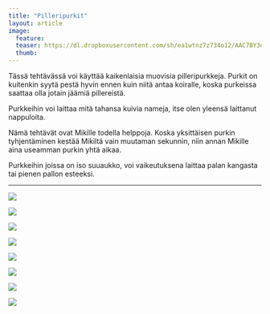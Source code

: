 ```yaml
---
title: "Pilleripurkit"
layout: article
image:
  feature:
  teaser: https://dl.dropboxusercontent.com/sh/ea1wtnz7z734o12/AAC7BY3d4hzX-UCKo2XMbO0la/aktivointi/pilleripurkit/DSC58351-245px.jpg
  thumb:
---
```


Tässä tehtävässä voi käyttää kaikenlaisia muovisia pilleripurkkeja. Purkit on kuitenkin syytä pestä hyvin ennen kuin niitä antaa koiralle, koska purkeissa saattaa olla jotain jäämiä pillereistä.

Purkkeihin voi laittaa mitä tahansa kuivia nameja, itse olen yleensä laittanut nappuloita.

Nämä tehtävät ovat Mikille todella helppoja. Koska yksittäisen purkin tyhjentäminen kestää Mikiltä vain muutaman sekunnin, niin annan Mikille aina useamman purkin yhtä aikaa.

Purkkeihin joissa on iso suuaukko, voi vaikeutuksena laittaa palan kangasta tai pienen pallon esteeksi.

---

[![](https://dl.dropboxusercontent.com/sh/ea1wtnz7z734o12/AABsW7uG6_I2Kkl8FmGNV_CMa/aktivointi/pilleripurkit/DSC58351-800px.jpg)](https://dl.dropboxusercontent.com/sh/ea1wtnz7z734o12/AABweK9YlwLfL2geVQFMHaZGa/aktivointi/pilleripurkit/DSC58351.jpg)

[![](https://dl.dropboxusercontent.com/sh/ea1wtnz7z734o12/AACcQtNy4NCiHDab6Iv-TL85a/aktivointi/pilleripurkit/DSC58362-800px.jpg)](https://dl.dropboxusercontent.com/sh/ea1wtnz7z734o12/AACRDAwqgwObeX_lF59bA3Aha/aktivointi/pilleripurkit/DSC58362.jpg)

[![](https://dl.dropboxusercontent.com/sh/ea1wtnz7z734o12/AAA5nDtTx5-pzpu-BKHKz-nra/aktivointi/pilleripurkit/DSC58407-800px.jpg)](https://dl.dropboxusercontent.com/sh/ea1wtnz7z734o12/AADsTtoOE_oi4bU2LagQuwcZa/aktivointi/pilleripurkit/DSC58407.jpg)

[![](https://dl.dropboxusercontent.com/sh/ea1wtnz7z734o12/AAD8LkdOlBXSmkIiO4B-aNcHa/aktivointi/pilleripurkit/DSC58421-800px.jpg)](https://dl.dropboxusercontent.com/sh/ea1wtnz7z734o12/AAAQaNa-i_ncPiTP-vuQTiOZa/aktivointi/pilleripurkit/DSC58421.jpg)

[![](https://dl.dropboxusercontent.com/sh/ea1wtnz7z734o12/AACWFfdllUCjZU0kR32EBeuua/aktivointi/pilleripurkit/DSC58428-800px.jpg)](https://dl.dropboxusercontent.com/sh/ea1wtnz7z734o12/AABrVcvCIW-OmmRoJb2XMLSBa/aktivointi/pilleripurkit/DSC58428.jpg)

[![](https://dl.dropboxusercontent.com/sh/ea1wtnz7z734o12/AAAWzYeyW6awds_msIC3KJFva/aktivointi/pilleripurkit/DSC58465-800px.jpg)](https://dl.dropboxusercontent.com/sh/ea1wtnz7z734o12/AAB58rc2t_CbKFJfhaqCA8_ja/aktivointi/pilleripurkit/DSC58465.jpg)

[![](https://dl.dropboxusercontent.com/sh/ea1wtnz7z734o12/AAA5dopE0Ujd7a5C4sVko9O6a/aktivointi/pilleripurkit/DSC58472-800px.jpg)](https://dl.dropboxusercontent.com/sh/ea1wtnz7z734o12/AADVMwDTya-NUg4-uK4F1E4Oa/aktivointi/pilleripurkit/DSC58472.jpg)

[![](https://dl.dropboxusercontent.com/sh/ea1wtnz7z734o12/AAAJOZtk8Nj1mbDrrbeCiqvna/aktivointi/pilleripurkit/DSC58485-800px.jpg)](https://dl.dropboxusercontent.com/sh/ea1wtnz7z734o12/AACrXsjVunUTXbyOuVoLCXy2a/aktivointi/pilleripurkit/DSC58485.jpg)

